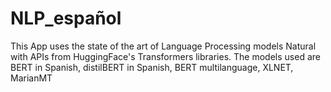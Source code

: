 # NLP_español
This App uses the state of the art of Language Processing models
Natural with APIs from HuggingFace's Transformers libraries. The models used are
BERT in Spanish, distilBERT in Spanish, BERT multilanguage, XLNET, MarianMT
